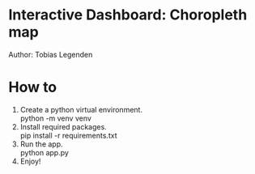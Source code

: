 # Interactive Dashboard: Choropleth map
Author: Tobias Legenden
# How to
1) Create a python virtual environment. \
python -m venv venv
2) Install required packages. \
pip install -r requirements.txt
3) Run the app. \
python app.py
4) Enjoy!
